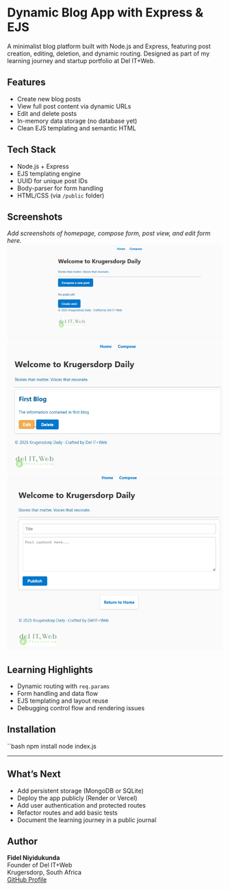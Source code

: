 # Dynamic Blog App with Express & EJS

A minimalist blog platform built with Node.js and Express, featuring post creation, editing, deletion, and dynamic routing. Designed as part of my learning journey and startup portfolio at Del IT+Web.

## Features
- Create new blog posts
- View full post content via dynamic URLs
- Edit and delete posts
- In-memory data storage (no database yet)
- Clean EJS templating and semantic HTML

##  Tech Stack
- Node.js + Express
- EJS templating engine
- UUID for unique post IDs
- Body-parser for form handling
- HTML/CSS (via `/public` folder)

## Screenshots
_Add screenshots of homepage, compose form, post view, and edit form here._
![blog-home-UI](image.png)  
![demo-edit-post](image-1.png)  
![compose-UI](image-2.png)  

## Learning Highlights
- Dynamic routing with `req.params`
- Form handling and data flow
- EJS templating and layout reuse
- Debugging control flow and rendering issues

##  Installation
``bash
npm install
node index.js

---

## What’s Next

- Add persistent storage (MongoDB or SQLite)
- Deploy the app publicly (Render or Vercel)
- Add user authentication and protected routes
- Refactor routes and add basic tests
- Document the learning journey in a public journal

##  Author

**Fidel Niyidukunda**  
Founder of Del IT+Web  
Krugersdorp, South Africa  
[GitHub Profile](https://github.com/niyidukunda)



